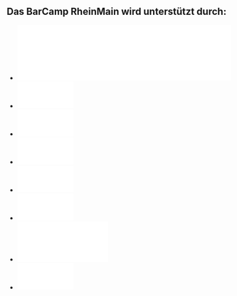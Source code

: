 ## Das BarCamp RheinMain wird unterstützt durch:

 * [![Access All Areas – Design in Wiesbaden](./img/aaa.svg)](http://aaa-wiesbaden.de/)
 * [![DB Systel GmbH](./img/dbsystel.png)](http://www.dbsystel.de/dbsystel/karriere/)
 * [![DESIGNERDOCK - Personalberatung für Kommunikation und Marketing](./img/designerdock.png)](https://www.designerdock.com/fuer-kunden/was-wir-bieten/)
 * [![LindenKaffee – Service erleben und genießen.](./img/lindenkaffee.png)](http://www.lindenkaffee.com/)
 * [![mediaman //](./img/mediaman.png)](http://mediaman.com/)
 * [![NAMICS](./img/namics.png)](http://www.namics.com/)
 * [![netz98 – new media gmbh](./img/netz98.svg)](http://www.netz98.de/)
 * [![Scholz & Volkmer](./img/s-v.png)](http://www.s-v.de/)
